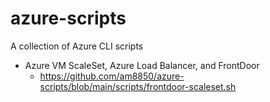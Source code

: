 # azure-scripts

A collection of Azure CLI scripts

- Azure VM ScaleSet, Azure Load Balancer, and FrontDoor
  - https://github.com/am8850/azure-scripts/blob/main/scripts/frontdoor-scaleset.sh
